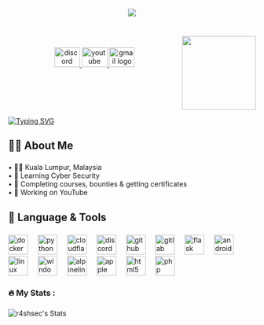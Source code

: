 <br clear="both">

<div align="center">
  <img src="https://visitor-badge.laobi.icu/badge?page_id=r4shsec.r4shsec&left_text=Visitor%20Count"  />
</div>

###

<br clear="both">

<img align="right" height="150" src="https://i.imgur.com/j5wnSJ4.png"  />

###

<div align="center">
  <a href="https://discord.gg/DpbbQDeD" target="_blank">
    <img src="https://raw.githubusercontent.com/maurodesouza/profile-readme-generator/master/src/assets/icons/social/discord/default.svg" width="52" height="40" alt="discord logo"  />
  </a>
  <a href="https://youtube.com/@r4shsec" target="_blank">
    <img src="https://raw.githubusercontent.com/maurodesouza/profile-readme-generator/master/src/assets/icons/social/youtube/default.svg" width="52" height="40" alt="youtube logo"  />
  </a>
  <a href="r4shsec@protonmail.com" target="_blank">
    <img src="https://raw.githubusercontent.com/maurodesouza/profile-readme-generator/master/src/assets/icons/social/gmail/default.svg" width="52" height="40" alt="gmail logo"  />
  </a>
</div>

###

<br clear="both">

[![Typing SVG](https://readme-typing-svg.demolab.com?font=JetBrains+Mono&weight=700&size=70&letterSpacing=center&duration=5033&pause=961&color=00F71E&width=600&height=103&lines=R4shSec)](https://git.io/typing-svg)

###

<h2 align="left">👩‍💻  About Me</h2>

###

<p align="left">• 🧑‍🚀 Kuala Lumpur, Malaysia<br>• 🤔 Learning Cyber Security<br>• 🧠 Completing courses, bounties & getting certificates<br>• 💫 Working on YouTube</p>

###

<h2 align="left">🧠 Language & Tools</h2>

###

<div align="left">
  <img src="https://skillicons.dev/icons?i=docker" height="40" alt="docker logo"  />
  <img width="12" />
  <img src="https://skillicons.dev/icons?i=py" height="40" alt="python logo"  />
  <img width="12" />
  <img src="https://skillicons.dev/icons?i=cloudflare" height="40" alt="cloudflare logo"  />
  <img width="12" />
  <img src="https://skillicons.dev/icons?i=discord" height="40" alt="discord logo"  />
  <img width="12" />
  <img src="https://skillicons.dev/icons?i=github" height="40" alt="github logo"  />
  <img width="12" />
  <img src="https://skillicons.dev/icons?i=gitlab" height="40" alt="gitlab logo"  />
  <img width="12" />
  <img src="https://skillicons.dev/icons?i=flask" height="40" alt="flask logo"  />
  <img width="12" />
  <img src="https://cdn.jsdelivr.net/gh/devicons/devicon/icons/android/android-original.svg" height="40" alt="android logo"  />
  <img width="12" />
  <img src="https://skillicons.dev/icons?i=linux" height="40" alt="linux logo"  />
  <img width="12" />
  <img src="https://cdn.jsdelivr.net/gh/devicons/devicon/icons/windows8/windows8-original.svg" height="40" alt="windows8 logo"  />
  <img width="12" />
  <img src="https://cdn.simpleicons.org/alpinelinux/0D597F" height="40" alt="alpinelinux logo"  />
  <img width="12" />
  <img src="https://cdn.simpleicons.org/apple/000000" height="40" alt="apple logo"  />
  <img width="12" />
  <img src="https://skillicons.dev/icons?i=html" height="40" alt="html5 logo"  />
  <img width="12" />
  <img src="https://skillicons.dev/icons?i=php" height="40" alt="php logo"  />
</div>

###

<h3 align="left">🔥   My Stats :</h3>

###

![r4shsec's Stats](https://github-readme-stats.vercel.app/api?username=r4shsec&theme=onedark&show_icons=true&hide_border=false&count_private=true)

###
